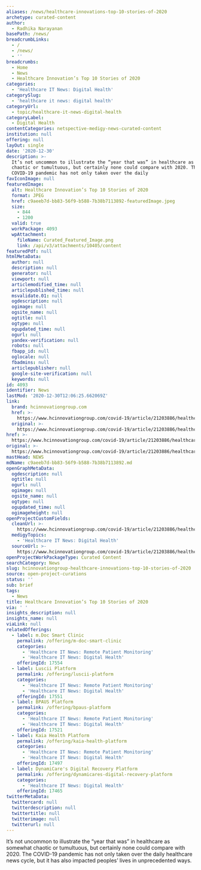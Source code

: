 ```yaml
---
aliases: /news/healthcare-innovations-top-10-stories-of-2020
archetype: curated-content
author:
  - Radhika Narayanan
basePath: /news/
breadcrumbLinks:
  - /
  - /news/
  - ''
breadcrumbs:
  - Home
  - News
  - Healthcare Innovation’s Top 10 Stories of 2020
categories:
  - 'Healthcare IT News: Digital Health'
categorySlug:
  - 'healthcare it news: digital health'
categoryUrl:
  - topic/healthcare-it-news-digital-health
categoryLabel:
  - Digital Health
contentCategories: netspective-medigy-news-curated-content
institution: null
offering: null
layOut: single
date: '2020-12-30'
description: >-
  It’s not uncommon to illustrate the “year that was” in healthcare as somewhat
  chaotic or tumultuous, but certainly none could compare with 2020. The
  COVID-19 pandemic has not only taken over the daily
favIconImage: null
featuredImage:
  alt: Healthcare Innovation’s Top 10 Stories of 2020
  format: JPEG
  href: c9aeeb7d-bb83-56f9-b588-7b38b7113892-featuredImage.jpeg
  size:
    - 844
    - 1200
  valid: true
  workPackage: 4093
  wpAttachment:
    fileName: Curated_Featured_Image.png
    link: /api/v3/attachments/10405/content
featuredPdf: null
htmlMetaData:
  author: null
  description: null
  generator: null
  viewport: null
  articlemodified_time: null
  articlepublished_time: null
  msvalidate.01: null
  ogdescription: null
  ogimage: null
  ogsite_name: null
  ogtitle: null
  ogtype: null
  ogupdated_time: null
  ogurl: null
  yandex-verification: null
  robots: null
  fbapp_id: null
  oglocale: null
  fbadmins: null
  articlepublisher: null
  google-site-verification: null
  keywords: null
id: 4093
identifier: News
lastMod: '2020-12-30T12:06:25.662069Z'
link:
  brand: hcinnovationgroup.com
  href: >-
    https://www.hcinnovationgroup.com/covid-19/article/21203886/healthcare-innovations-top-10-stories-of-2020
  original: >-
    https://www.hcinnovationgroup.com/covid-19/article/21203886/healthcare-innovations-top-10-stories-of-2020
href: >-
  https://www.hcinnovationgroup.com/covid-19/article/21203886/healthcare-innovations-top-10-stories-of-2020
original: >-
  https://www.hcinnovationgroup.com/covid-19/article/21203886/healthcare-innovations-top-10-stories-of-2020
mastHead: NEWS
mdName: c9aeeb7d-bb83-56f9-b588-7b38b7113892.md
openGraphMetaData:
  ogdescription: null
  ogtitle: null
  ogurl: null
  ogimage: null
  ogsite_name: null
  ogtype: null
  ogupdated_time: null
  ogimageheight: null
openProjectCustomFields:
  cleanUrl: >-
    https://www.hcinnovationgroup.com/covid-19/article/21203886/healthcare-innovations-top-10-stories-of-2020
  medigyTopics:
    - 'Healthcare IT News: Digital Health'
  sourceUrl: >-
    https://www.hcinnovationgroup.com/covid-19/article/21203886/healthcare-innovations-top-10-stories-of-2020
openProjectWorkPackageType: Curated Content
searchCategory: News
slug: hcinnovationgroup-healthcare-innovations-top-10-stories-of-2020
source: open-project-curations
status: ''
sub: brief
tags:
  - News
title: Healthcare Innovation’s Top 10 Stories of 2020
via: ' '
insights_description: null
insights_name: null
viaLink: null
relatedOfferings:
  - label: m.Doc Smart Clinic
    permalink: /offering/m-doc-smart-clinic
    categories:
      - 'Healthcare IT News: Remote Patient Monitoring'
      - 'Healthcare IT News: Digital Health'
    offeringId: 17554
  - label: Luscii Platform
    permalink: /offering/luscii-platform
    categories:
      - 'Healthcare IT News: Remote Patient Monitoring'
      - 'Healthcare IT News: Digital Health'
    offeringId: 17551
  - label: BPAUS Platform
    permalink: /offering/bpaus-platform
    categories:
      - 'Healthcare IT News: Remote Patient Monitoring'
      - 'Healthcare IT News: Digital Health'
    offeringId: 17521
  - label: Kaia Health Platform
    permalink: /offering/kaia-health-platform
    categories:
      - 'Healthcare IT News: Remote Patient Monitoring'
      - 'Healthcare IT News: Digital Health'
    offeringId: 17497
  - label: DynamiCare's Digital Recovery Platform
    permalink: /offering/dynamicares-digital-recovery-platform
    categories:
      - 'Healthcare IT News: Digital Health'
    offeringId: 17465
twitterMetaData:
  twittercard: null
  twitterdescription: null
  twittertitle: null
  twitterimage: null
  twitterurl: null
---
```

<p>It’s not uncommon to illustrate the “year that was” in healthcare as somewhat chaotic or tumultuous, but certainly none could compare with 2020. The COVID-19 pandemic has not only taken over the daily healthcare news cycle, but it has also impacted peoples’ lives in unprecedented ways.</p>